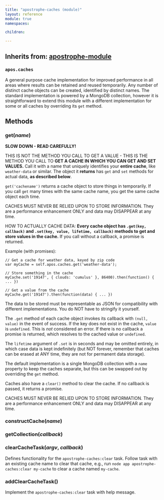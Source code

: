 ```yaml
---
title: "apostrophe-caches (module)"
layout: reference
module: true
namespaces:

children:

---
```

## Inherits from: [apostrophe-module](../apostrophe-module/index.html)
### `apos.caches`
A general purpose cache implementation for improved performance in all areas
where results can be retained and reused temporarily. Any number of distinct cache
objects can be created, identified by distinct names. The standard implementation
is powered by a MongoDB collection, however it is straightforward to extend this
module with a different implementation for some or all caches by overriding
its `get` method.


## Methods
### get(*name*)
**SLOW DOWN - READ CAREFULLY!**

THIS IS NOT THE METHOD YOU CALL TO GET A VALUE - THIS IS
THE METHOD YOU CALL TO **GET A CACHE IN WHICH YOU CAN GET AND SET
VALUES.** Call it with a name that uniquely identifies
your **entire cache**, like `weather-data` or similar. The
object it **returns** has `get` and `set` methods for actual data,
**as described below**.

`get('cachename')` returns a cache object to store things in
temporarily. If you call `get` many times with the same cache name,
you get the same cache object each time.

CACHES MUST NEVER BE RELIED UPON TO STORE INFORMATION. They are a
performance enhancement ONLY and data may DISAPPEAR at any time.

HOW TO ACTUALLY CACHE DATA: **Every cache object has `.get(key, callback)` and
`.set(key, value, lifetime, callback)` methods to get
and store values in the cache.** If you call without a callback,
a promise is returned.

Example (with promises):

```
// Get a cache for weather data, keyed by zip code
var myCache = self.apos.caches.get('weather-data');

// Store something in the cache
myCache.set('19147', { clouds: 'cumulus' }, 86400).then(function() { ... })

// Get a value from the cache
myCache.get('19147').then(function(data) { ... })
```

The data to be stored must be representable as JSON for compatibility with
different implementations. You do NOT have to stringify it yourself.

The `.get` method of each cache object invokes its callback with `(null, value)` in the event
of success. If the key does not exist in the cache, `value`
is `undefined`. This is *not* considered an error. If there is no callback
a promise is returned, which resolves to the cached value or `undefined`.

The `lifetime` argument of `.set` is in seconds and may be omitted
entirely, in which case data is kept indefinitely (but NOT forever,
remember that caches can be erased at ANY time, they are not for permanent data storage).

The default implementation is a single MongoDB collection with a
`name` property to keep the caches separate, but this
can be swapped out by overriding the `get` method.

Caches also have a `clear()` method to clear the cache. If
no callback is passed, it returns a promise.

CACHES MUST NEVER BE RELIED UPON TO STORE INFORMATION. They are a
performance enhancement ONLY and data may DISAPPEAR at any time.
### constructCache(*name*)

### getCollection(*callback*)

### clearCacheTask(*argv*, *callback*)
Defines functionality for the `apostrophe-caches:clear` task. Follow task with an existing cache name to clear that cache, e.g., run `node app apostrophe-caches:clear my-cache` to clear a cache named `my-cache`.

### addClearCacheTask()
Implement the `apostrophe-caches:clear` task with help message.
